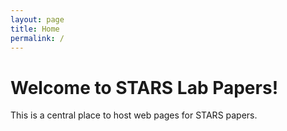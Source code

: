 ```yaml
---
layout: page
title: Home
permalink: /
---
```


# Welcome to STARS Lab Papers!

This is a central place to host web pages for STARS papers.